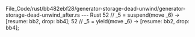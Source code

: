 File_Code/rust/bb482ebf28/generator-storage-dead-unwind/generator-storage-dead-unwind_after.rs --- Rust
52 //     _5 = suspend(move _6) -> [resume: bb2, drop: bb4];                                                                                                 52 //     _5 = yield(move _6) -> [resume: bb2, drop: bb4];

